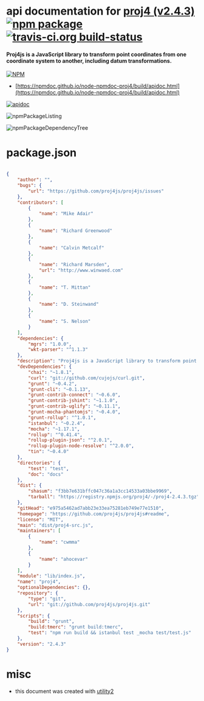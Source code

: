 # api documentation for  [proj4 (v2.4.3)](https://github.com/proj4js/proj4js#readme)  [![npm package](https://img.shields.io/npm/v/npmdoc-proj4.svg?style=flat-square)](https://www.npmjs.org/package/npmdoc-proj4) [![travis-ci.org build-status](https://api.travis-ci.org/npmdoc/node-npmdoc-proj4.svg)](https://travis-ci.org/npmdoc/node-npmdoc-proj4)
#### Proj4js is a JavaScript library to transform point coordinates from one coordinate system to another, including datum transformations.

[![NPM](https://nodei.co/npm/proj4.png?downloads=true&downloadRank=true&stars=true)](https://www.npmjs.com/package/proj4)

- [https://npmdoc.github.io/node-npmdoc-proj4/build/apidoc.html](https://npmdoc.github.io/node-npmdoc-proj4/build/apidoc.html)

[![apidoc](https://npmdoc.github.io/node-npmdoc-proj4/build/screenCapture.buildCi.browser.%252Ftmp%252Fbuild%252Fapidoc.html.png)](https://npmdoc.github.io/node-npmdoc-proj4/build/apidoc.html)

![npmPackageListing](https://npmdoc.github.io/node-npmdoc-proj4/build/screenCapture.npmPackageListing.svg)

![npmPackageDependencyTree](https://npmdoc.github.io/node-npmdoc-proj4/build/screenCapture.npmPackageDependencyTree.svg)



# package.json

```json

{
    "author": "",
    "bugs": {
        "url": "https://github.com/proj4js/proj4js/issues"
    },
    "contributors": [
        {
            "name": "Mike Adair"
        },
        {
            "name": "Richard Greenwood"
        },
        {
            "name": "Calvin Metcalf"
        },
        {
            "name": "Richard Marsden",
            "url": "http://www.winwaed.com"
        },
        {
            "name": "T. Mittan"
        },
        {
            "name": "D. Steinwand"
        },
        {
            "name": "S. Nelson"
        }
    ],
    "dependencies": {
        "mgrs": "1.0.0",
        "wkt-parser": "^1.1.3"
    },
    "description": "Proj4js is a JavaScript library to transform point coordinates from one coordinate system to another, including datum transformations.",
    "devDependencies": {
        "chai": "~1.8.1",
        "curl": "git://github.com/cujojs/curl.git",
        "grunt": "~0.4.2",
        "grunt-cli": "~0.1.13",
        "grunt-contrib-connect": "~0.6.0",
        "grunt-contrib-jshint": "~1.1.0",
        "grunt-contrib-uglify": "~0.11.1",
        "grunt-mocha-phantomjs": "~0.4.0",
        "grunt-rollup": "^1.0.1",
        "istanbul": "~0.2.4",
        "mocha": "~1.17.1",
        "rollup": "^0.41.4",
        "rollup-plugin-json": "^2.0.1",
        "rollup-plugin-node-resolve": "^2.0.0",
        "tin": "~0.4.0"
    },
    "directories": {
        "test": "test",
        "doc": "docs"
    },
    "dist": {
        "shasum": "f3bb7e631bffc047c36a1a3cc14533a03bbe9969",
        "tarball": "https://registry.npmjs.org/proj4/-/proj4-2.4.3.tgz"
    },
    "gitHead": "e975a5462ad7abb23e33ea75281eb749e77e1510",
    "homepage": "https://github.com/proj4js/proj4js#readme",
    "license": "MIT",
    "main": "dist/proj4-src.js",
    "maintainers": [
        {
            "name": "cwmma"
        },
        {
            "name": "ahocevar"
        }
    ],
    "module": "lib/index.js",
    "name": "proj4",
    "optionalDependencies": {},
    "repository": {
        "type": "git",
        "url": "git://github.com/proj4js/proj4js.git"
    },
    "scripts": {
        "build": "grunt",
        "build:tmerc": "grunt build:tmerc",
        "test": "npm run build && istanbul test _mocha test/test.js"
    },
    "version": "2.4.3"
}
```



# misc
- this document was created with [utility2](https://github.com/kaizhu256/node-utility2)
